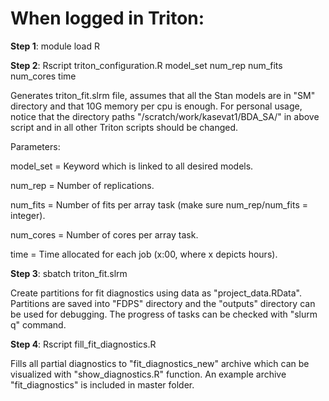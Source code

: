 # When logged in Triton:

**Step 1**: module load R

**Step 2**: Rscript triton_configuration.R model_set num_rep num_fits num_cores time

Generates triton_fit.slrm file, assumes that all the Stan models are in "SM" directory and that 10G memory per cpu is enough. For personal usage, notice that the directory paths "/scratch/work/kasevat1/BDA_SA/" in above script and in all other Triton scripts should be changed.

Parameters:

model_set = Keyword which is linked to all desired models. 

num_rep = Number of replications.

num_fits = Number of fits per array task (make sure num_rep/num_fits = integer).

num_cores = Number of cores per array task.

time = Time allocated for each job (x:00, where x depicts hours).



**Step 3**: sbatch triton_fit.slrm

Create partitions for fit diagnostics using data as "project_data.RData". Partitions are saved into "FDPS" directory and the "outputs" directory can be used for debugging. The progress of tasks can be checked with "slurm q" command.

**Step 4**: Rscript fill_fit_diagnostics.R

Fills all partial diagnostics to "fit_diagnostics_new" archive which can be visualized with "show_diagnostics.R" function. An example archive "fit_diagnostics" is included in master folder.








